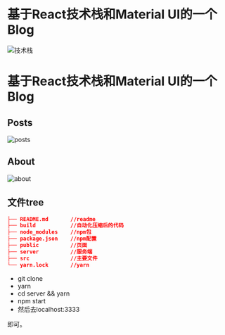 # 基于React技术栈和Material UI的一个Blog

![技术栈](http://ozar6ogjb.bkt.clouddn.com/projectblog.png)

# 基于React技术栈和Material UI的一个Blog
## Posts

![posts](http://ozar6ogjb.bkt.clouddn.com/poats.png)

## About

![about](http://ozar6ogjb.bkt.clouddn.com/about.png)

## 文件tree

``` json
├── README.md       //readme
├── build           //自动化压缩后的代码
├── node_modules    //npm包
├── package.json    //npm配置
├── public          //页面
├── server          //服务端
├── src             //主要文件
└── yarn.lock       //yarn
```

- git clone
- yarn
- cd server && yarn
- npm start
- 然后去localhost:3333

即可。

